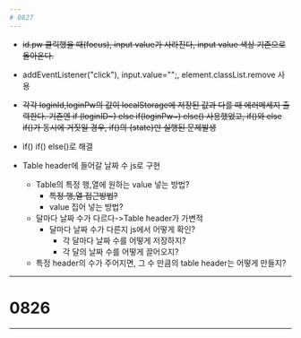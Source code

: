 ```yaml
---
# 0827
---
```


- ~~id.pw 클릭했을 때(focus), input value가 사라진다, input value 색상 기존으로 돌아온다.~~
- addEventListener("click"), input.value="";, element.classList.remove 사용
- ~~각각 loginId,loginPw의 값이 localStorage에 저장된 값과 다를 때 에러메세지 출력한다. 기존엔 if (loginID~) else if(loginPw~) else() 사용했었고, if()와 else if()가 동시에 거짓일 경우, if()의 {state}만 실행된 문제발생~~
- if() if() else()로 해결

- Table header에 들어갈 날짜 수 js로 구현
  - Table의 특정 행,열에 원하는 value 넣는 방법?
    - ~~특정 행,열 접근방법?~~
    - value 집어 넣는 방법?
  - 달마다 날짜 수가 다르다->Table header가 가변적
    - 달마다 날짜 수가 다른지 js에서 어떻게 확인?
      - 각 달마다 날짜 수를 어떻게 저장하지?
      - 각 달의 날짜 수를 어떻게 끌어오지?
  - 특정 header의 수가 주어지면, 그 수 만큼의 table header는 어떻게 만들지?

---

# 0826

---
